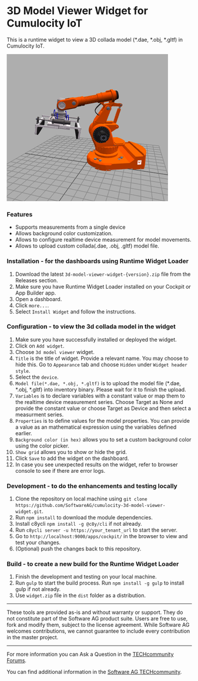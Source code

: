# 3D Model Viewer Widget for Cumulocity IoT

This is a runtime widget to view a 3D collada model (*.dae, *.obj, *.gltf) in Cumulocity IoT.

<img src="/assets/img-preview.png" />

### Features
* Supports measurements from a single device
* Allows background color customization.
* Allows to configure realtime device measurement for model movements.
* Allows to upload custom collada(.dae, .obj, .gltf) model file.

### Installation - for the dashboards using Runtime Widget Loader
1. Download the latest `3d-model-viewer-widget-{version}.zip` file from the Releases section.
2. Make sure you have Runtime Widget Loader installed on your Cockpit or App Builder app.
3. Open a dashboard.
4. Click `more...`.
5. Select `Install Widget` and follow the instructions.

### Configuration - to view the 3d collada model in the widget
1. Make sure you have successfully installed or deployed the widget.
2. Click on `Add widget`.
3. Choose `3d model viewer` widget.
4. `Title` is the title of widget. Provide a relevant name. You may choose to hide this. Go to `Appearance` tab and choose `Hidden` under `Widget header style`.
5. Select the `device`.
6. `Model file(*.dae, *.obj, *.gltf)` is to upload the model file (*.dae, *.obj, *.gltf) into inventory binary. Please wait for it to finish the upload.
7. `Variables` is to declare variables with a constant value or map them to the realtime device measurement series. Choose Target as None and provide the constant value or choose Target as Device and then select a measurment series.
8. `Properties` is to define values for the model properties. You can provide a value as an mathematical expression using the variables defined earlier.
9. `Background color (in hex)` allows you to set a custom background color using the color picker.
10. `Show grid` allows you to show or hide the grid.
11. Click `Save` to add the widget on the dashboard.
12. In case you see unexpected results on the widget, refer to browser console to see if there are error logs.

### Development - to do the enhancements and testing locally
1. Clone the repository on local machine using `git clone https://github.com/SoftwareAG/cumulocity-3d-model-viewer-widget.git`.
2. Run `npm install` to download the module dependencies.
3. Install c8ycli `npm install -g @c8y/cli` if not already.
4. Run `c8ycli server -u https://your_tenant_url` to start the server.
5. Go to `http://localhost:9000/apps/cockpit/` in the browser to view and test your changes.
6. (Optional) push the changes back to this repository.

### Build - to create a new build for the Runtime Widget Loader
1. Finish the development and testing on your local machine.
2. Run `gulp` to start the build process. Run `npm install -g gulp` to install gulp if not already.
3. Use `widget.zip` file in the `dist` folder as a distribution.

------------------------------

These tools are provided as-is and without warranty or support. They do not constitute part of the Software AG product suite. Users are free to use, fork and modify them, subject to the license agreement. While Software AG welcomes contributions, we cannot guarantee to include every contribution in the master project.

------------------------------

For more information you can Ask a Question in the [TECHcommunity Forums](http://tech.forums.softwareag.com/techjforum/forums/list.page?product=cumulocity).
  
  
You can find additional information in the [Software AG TECHcommunity](http://techcommunity.softwareag.com/home/-/product/name/cumulocity).